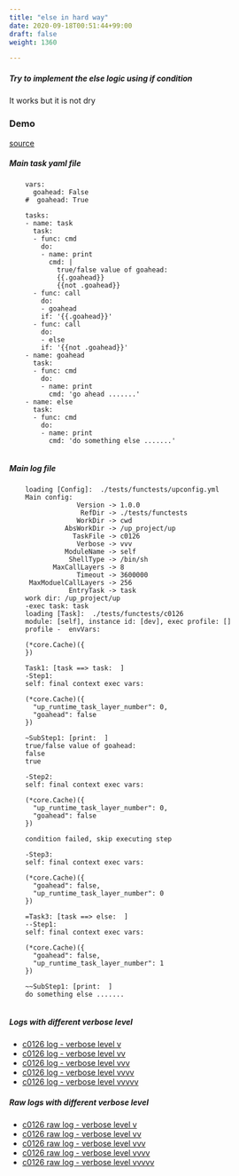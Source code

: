 ```yaml
---
title: "else in hard way"
date: 2020-09-18T00:51:44+99:00
draft: false
weight: 1360

---
```


##### Try to implement the else logic using if condition

It works but it is not dry


### Demo








[source](https://github.com/upcmd/up/blob/master/tests/functests/c0126.yml)

##### Main task yaml file
```
    vars:
      goahead: False
    #  goahead: True
    
    tasks:
    - name: task
      task:
      - func: cmd
        do:
        - name: print
          cmd: |
            true/false value of goahead:
            {{.goahead}}
            {{not .goahead}}
      - func: call
        do:
        - goahead
        if: '{{.goahead}}'
      - func: call
        do:
        - else
        if: '{{not .goahead}}'
    - name: goahead
      task:
      - func: cmd
        do:
        - name: print
          cmd: 'go ahead .......'
    - name: else
      task:
      - func: cmd
        do:
        - name: print
          cmd: 'do something else .......'
    
```
##### Main log file
```
    loading [Config]:  ./tests/functests/upconfig.yml
    Main config:
                 Version -> 1.0.0
                  RefDir -> ./tests/functests
                 WorkDir -> cwd
              AbsWorkDir -> /up_project/up
                TaskFile -> c0126
                 Verbose -> vvv
              ModuleName -> self
               ShellType -> /bin/sh
           MaxCallLayers -> 8
                 Timeout -> 3600000
     MaxModuelCallLayers -> 256
               EntryTask -> task
    work dir: /up_project/up
    -exec task: task
    loading [Task]:  ./tests/functests/c0126
    module: [self], instance id: [dev], exec profile: []
    profile -  envVars:
    
    (*core.Cache)({
    })
    
    Task1: [task ==> task:  ]
    -Step1:
    self: final context exec vars:
    
    (*core.Cache)({
      "up_runtime_task_layer_number": 0,
      "goahead": false
    })
    
    ~SubStep1: [print:  ]
    true/false value of goahead:
    false
    true
    
    -Step2:
    self: final context exec vars:
    
    (*core.Cache)({
      "up_runtime_task_layer_number": 0,
      "goahead": false
    })
    
    condition failed, skip executing step 
    
    -Step3:
    self: final context exec vars:
    
    (*core.Cache)({
      "goahead": false,
      "up_runtime_task_layer_number": 0
    })
    
    =Task3: [task ==> else:  ]
    --Step1:
    self: final context exec vars:
    
    (*core.Cache)({
      "goahead": false,
      "up_runtime_task_layer_number": 1
    })
    
    ~~SubStep1: [print:  ]
    do something else .......
    
```


##### Logs with different verbose level
* [c0126 log - verbose level v](../../logs/c0126_v)
* [c0126 log - verbose level vv](../../logs/c0126_vv)
* [c0126 log - verbose level vvv](../../logs/c0126_vvvv)
* [c0126 log - verbose level vvvv](../../logs/c0126_vvvv)
* [c0126 log - verbose level vvvvv](../../logs/c0126_vvvvv)

##### Raw logs with different verbose level
* [c0126 raw log - verbose level v](../../reflogs/c0126_v.log)
* [c0126 raw log - verbose level vv](../../reflogs/c0126_vv.log)
* [c0126 raw log - verbose level vvv](../../reflogs/c0126_vvv.log)
* [c0126 raw log - verbose level vvvv](../../reflogs/c0126_vvvv.log)
* [c0126 raw log - verbose level vvvvv](../../reflogs/c0126_vvvvv.log)







